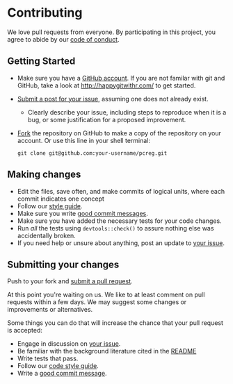 # Contributing

We love pull requests from everyone. By participating in this project, you
agree to abide by our [code of conduct](CONDUCT.md).

## Getting Started

* Make sure you have a [GitHub account](https://github.com/signup/free). If you are not familar with git and GitHub, take a look at <http://happygitwithr.com/> to get started.
* [Submit a post for your issue](https://github.com/lgsmith295/pcreg/issues/), assuming one does not already exist.
  * Clearly describe your issue, including steps to reproduce when it is a bug, or some justification for a proposed improvement.
* [Fork](https://github.com/lgsmith295/pcreg/#fork-destination-box) the repository on GitHub to make a copy of the repository on your account. Or use this line in your shell terminal:

    `git clone git@github.com:your-username/pcreg.git`
    
## Making changes

* Edit the files, save often, and make commits of logical units, where each commit indicates one concept
* Follow our [style guide](http://adv-r.had.co.nz/Style.html).
* Make sure you write [good commit messages](http://tbaggery.com/2008/04/19/a-note-about-git-commit-messages.html).
* Make sure you have added the necessary tests for your code changes.
* Run _all_ the tests using `devtools::check()` to assure nothing else was accidentally broken.
* If you need help or unsure about anything, post an update to [your issue](https://github.com/lgsmith295/pcreg/issues/).

## Submitting your changes

Push to your fork and [submit a pull request](https://github.com/lgsmith295/pcreg/compare/).

At this point you're waiting on us. We like to at least comment on pull requests
within a few days. We may suggest
some changes or improvements or alternatives.

Some things you can do that will increase the chance that your pull request is accepted:

* Engage in discussion on [your issue](https://github.com/lgsmith295/pcreg/issues/).
* Be familiar with the background literature cited in the [README](README.Rmd)
* Write tests that pass.
* Follow our [code style guide](http://adv-r.had.co.nz/Style.html).
* Write a [good commit message](http://tbaggery.com/2008/04/19/a-note-about-git-commit-messages.html).



